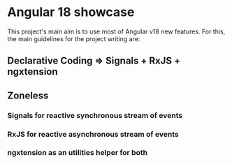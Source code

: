 # Angular 18 showcase

This project's main aim is to use most of Angular v18 new features. For this, the main guidelines for the project writing are:

## Declarative Coding => Signals + RxJS + ngxtension

## Zoneless

### Signals for reactive synchronous stream of events

### RxJS for reactive asynchronous stream of events

### ngxtension as an utilities helper for both
